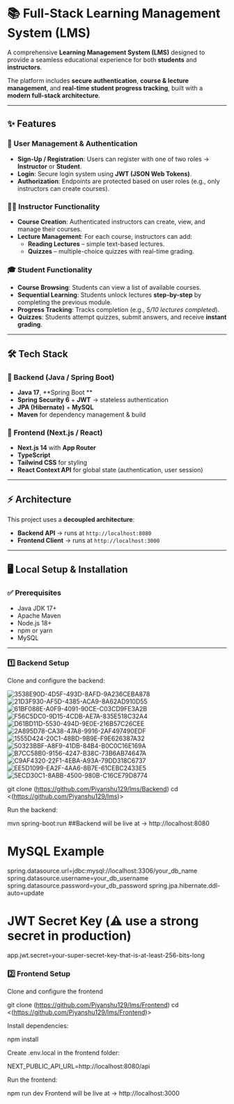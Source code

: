 # 📚 Full-Stack Learning Management System (LMS)

A comprehensive **Learning Management System (LMS)** designed to provide a seamless educational experience for both **students** and **instructors**.  

The platform includes **secure authentication**, **course & lecture management**, and **real-time student progress tracking**, built with a **modern full-stack architecture**.

---

## ✨ Features

### 👤 User Management & Authentication
- **Sign-Up / Registration**: Users can register with one of two roles → **Instructor** or **Student**.  
- **Login**: Secure login system using **JWT (JSON Web Tokens)**.  
- **Authorization**: Endpoints are protected based on user roles (e.g., only instructors can create courses).  

### 👨‍🏫 Instructor Functionality
- **Course Creation**: Authenticated instructors can create, view, and manage their courses.  
- **Lecture Management**: For each course, instructors can add:  
  - **Reading Lectures** – simple text-based lectures.  
  - **Quizzes** – multiple-choice quizzes with real-time grading.  

### 🎓 Student Functionality
- **Course Browsing**: Students can view a list of available courses.  
- **Sequential Learning**: Students unlock lectures **step-by-step** by completing the previous module.  
- **Progress Tracking**: Tracks completion (e.g., *5/10 lectures completed*).  
- **Quizzes**: Students attempt quizzes, submit answers, and receive **instant grading**.  

---

## 🛠 Tech Stack

### 🔹 Backend (Java / Spring Boot)
- **Java 17**, **Spring Boot **  
- **Spring Security 6** + **JWT** → stateless authentication  
- **JPA (Hibernate)** + **MySQL**  
- **Maven** for dependency management & build  

### 🔹 Frontend (Next.js / React)
- **Next.js 14** with **App Router**  
- **TypeScript**  
- **Tailwind CSS** for styling  
- **React Context API** for global state (authentication, user session)  

---

## ⚡ Architecture

This project uses a **decoupled architecture**:  
- **Backend API** → runs at `http://localhost:8080`  
- **Frontend Client** → runs at `http://localhost:3000`  

---

## 🖥️ Local Setup & Installation

### ✅ Prerequisites
- Java JDK 17+  
- Apache Maven  
- Node.js 18+  
- npm or yarn  
- MySQL 

---

### 1️⃣ Backend Setup
Clone and configure the backend:


![3538E90D-4D5F-493D-8AFD-9A236CEBA878](https://github.com/user-attachments/assets/b2234de8-2747-41bb-9f24-8f8b688568d7)
![21D3F930-AF5D-4385-ACA9-8A62AD910D55](https://github.com/user-attachments/assets/beeeb0e0-61d1-4aea-9c56-e6af5aadc8dc)
![61BF088E-A0F9-4091-90CE-C03CD9FE3A2B](https://github.com/user-attachments/assets/bc8ca7f0-4804-45b2-baa4-1ea2bd6aea29)
![F56C5DC0-9D15-4CDB-AE7A-835E518C32A4](https://github.com/user-attachments/assets/ad780a88-e88d-461b-affb-c7ac5b2f29f3)
![D61BD11D-5530-494D-9E0E-216B57C26CEE](https://github.com/user-attachments/assets/116ce296-e911-48c4-a840-089382b65d09)
![2A895D78-CA38-47A8-9916-2AF497490EDF](https://github.com/user-attachments/assets/36af7fa2-c78c-4508-a556-251bee15ecfb)
![1555D424-20C1-48BD-9B9E-F9E626387A32](https://github.com/user-attachments/assets/366a3a70-f841-4971-bc68-da56f542a5d4)
![50323BBF-A8F9-41DB-84B4-B0C0C16E169A](https://github.com/user-attachments/assets/e1448080-f6b2-4807-b736-05720bdf1634)
![B7CC58B0-9156-4247-B38C-73B6AB74647A](https://github.com/user-attachments/assets/10c2542d-4983-4439-bbbd-9f4c19d223e1)
![C9AF4320-22F1-4EBA-A93A-79DD318C6737](https://github.com/user-attachments/assets/e57ffc6c-4c35-4fdc-925b-672bf0b4e541)
![EE5D1099-EA2F-4AA6-8B7E-61CEBC2433E5](https://github.com/user-attachments/assets/7af9e6dd-ab4b-4b89-850d-182df53c14e5)
![5ECD30C1-8ABB-4500-980B-C16CE79D8774](https://github.com/user-attachments/assets/4030cfd6-06bc-404a-8e2d-0015123637a8)


git clone (https://github.com/Piyanshu129/lms/Backend)
cd <(https://github.com/Piyanshu129/lms)>

Run the backend:

mvn spring-boot:run
##Backend will be live at → http://localhost:8080

# MySQL Example
spring.datasource.url=jdbc:mysql://localhost:3306/your_db_name
spring.datasource.username=your_db_username
spring.datasource.password=your_db_password
spring.jpa.hibernate.ddl-auto=update

# JWT Secret Key (⚠️ use a strong secret in production)
app.jwt.secret=your-super-secret-key-that-is-at-least-256-bits-long

### 2️⃣ Frontend Setup

Clone and configure the frontend

git clone (https://github.com/Piyanshu129/lms/Frontend)
cd <(https://github.com/Piyanshu129/lms/Frontend)>



Install dependencies:

npm install



Create .env.local in the frontend folder:

NEXT_PUBLIC_API_URL=http://localhost:8080/api




Run the frontend:

npm run dev
Frontend will be live at → http://localhost:3000
